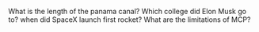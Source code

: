 What is the length of the panama canal?
Which college did Elon Musk go to?
when did SpaceX launch first rocket?
What are the limitations of MCP?
